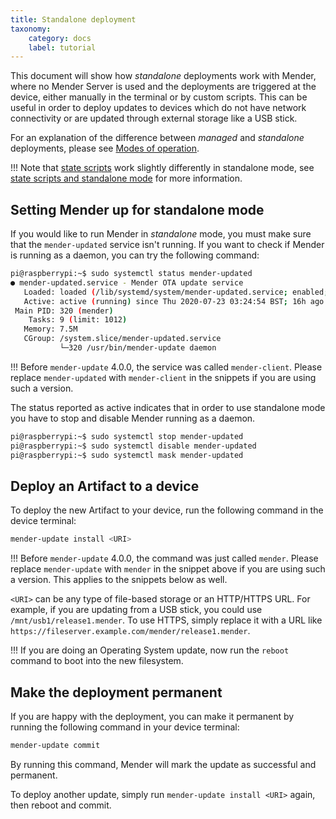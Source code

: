 ```yaml
---
title: Standalone deployment
taxonomy:
    category: docs
    label: tutorial
---
```


This document will show how *standalone* deployments work with Mender,
where no Mender Server is used and the deployments are triggered at the
device, either manually in the terminal or by custom scripts. This can be useful in order
to deploy updates to devices which do not have network connectivity or
are updated through external storage like a USB stick.

For an explanation of the difference between *managed* and *standalone* deployments, please see
[Modes of operation](../../02.Overview/01.Introduction/docs.md#client-modes-of-operation).

!!! Note that [state scripts](../../06.Artifact-creation/04.State-scripts/docs.md) work slightly differently in standalone mode, see [state scripts and standalone mode](../../06.Artifact-creation/04.State-scripts/docs.md#standalone-mode) for more information.

## Setting Mender up for standalone mode

If you would like to run Mender in *standalone* mode, you
must make sure that the `mender-updated` service isn't running. If you want to check if Mender is running as a daemon, you can try the following command:
```bash
pi@raspberrypi:~$ sudo systemctl status mender-updated
● mender-updated.service - Mender OTA update service
   Loaded: loaded (/lib/systemd/system/mender-updated.service; enabled; vendor preset: enabled)
   Active: active (running) since Thu 2020-07-23 03:24:54 BST; 16h ago
 Main PID: 320 (mender)
    Tasks: 9 (limit: 1012)
   Memory: 7.5M
   CGroup: /system.slice/mender-updated.service
           └─320 /usr/bin/mender-update daemon
```

<!--AUTOVERSION: "Before `mender-update` %"/ignore-->
!!! Before `mender-update` 4.0.0, the service was called `mender-client`. Please replace `mender-updated` with `mender-client` in the snippets if you are using such a version.

The status reported as active indicates that in order to use standalone mode you have to stop and disable Mender running as a daemon.
```bash
pi@raspberrypi:~$ sudo systemctl stop mender-updated
pi@raspberrypi:~$ sudo systemctl disable mender-updated
pi@raspberrypi:~$ sudo systemctl mask mender-updated
```


## Deploy an Artifact to a device

To deploy the new Artifact to your device, run the following command in the
device terminal:

```bash
mender-update install <URI>
```

<!--AUTOVERSION: "Before `mender-update` %"/ignore-->
!!! Before `mender-update` 4.0.0, the command was just called `mender`. Please replace `mender-update` with `mender` in the snippet above if you are using such a version. This applies to the snippets below as well.

`<URI>` can be any type of file-based storage or an HTTP/HTTPS URL.
For example, if you are updating from a USB stick, you could use `/mnt/usb1/release1.mender`.
To use HTTPS, simply replace it with a URL like `https://fileserver.example.com/mender/release1.mender`.

!!! If you are doing an Operating System update, now run the `reboot` command to boot into the new filesystem.

## Make the deployment permanent

If you are happy with the deployment, you can make it permanent by running the following command in your device terminal:

```bash
mender-update commit
```

By running this command, Mender will mark the update as successful and permanent.

To deploy another update, simply run `mender-update install <URI>` again, then reboot and commit.
